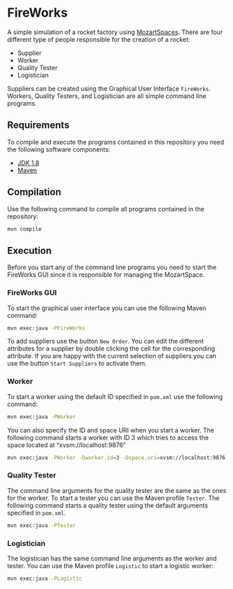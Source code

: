 # FireWorks

A simple simulation of a rocket factory using [MozartSpaces](http://www.mozartspaces.org). There are four different type of people responsible for the creation of a rocket:

- Supplier
- Worker
- Quality Tester
- Logistician

Suppliers can be created using the Graphical User Interface `FireWorks`. Workers, Quality Testers, and Logistician are all simple command line programs.

## Requirements

To compile and execute the programs contained in this repository you need the following software components:

- [JDK 1.8](http://www.oracle.com/technetwork/java/javase/downloads/index.html)
- [Maven](http://maven.apache.org)

## Compilation

Use the following command to compile all programs contained in the repository:

```bash
mvn compile
```

## Execution

Before you start any of the command line programs you need to start the FireWorks GUI since it is responsible for managing the MozartSpace.

### FireWorks GUI

To start the graphical user interface you can use the following Maven command:

```bash
mvn exec:java -PFireWorks
```

To add suppliers use the button `New Order`. You can edit the different attributes for a supplier by double clicking the cell for the corresponding attribute. If you are happy with the current selection of suppliers you can use the button `Start Suppliers` to activate them.


###  Worker

To start a worker using the default ID specified in `pom.xml` use the following command:

```bash
mvn exec:java -PWorker
```

You can also specify the ID and space URI when you start a worker. The following command starts a worker with ID 3 which tries to access the space located at “xvsm://localhost:9876”

```bash
mvn exec:java -PWorker -Dworker.id=3 -Dspace.uri=xvsm://localhost:9876
```

###  Quality Tester

The command line arguments for the quality tester are the same as the ones for the worker. To start a tester you can use the Maven profile `Tester`. The following command starts a quality tester using the default arguments specified in `pom.xml`.

```bash
mvn exec:java -PTester
```

###  Logistician

The logistician has the same command line arguments as the worker and tester. You can use the Maven profile `Logistic` to start a logistic worker:

```bash
mvn exec:java -PLogistic
```
